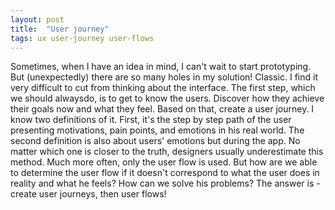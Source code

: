 ```yaml
---
layout: post
title:  "User journey"
tags: ux user-journey user-flows
---
```


Sometimes, when I have an idea in mind, I can't wait to start prototyping. But (unexpectedly) there are so many holes in my solution! Classic. I find it very difficult to cut from thinking about the interface. The first step, which we should alwaysdo, is to get to know the users. Discover how they achieve their goals now and what they feel.  Based on that, create a user journey. I know two definitions of it. First, it's the step by step path of the user presenting motivations, pain points, and emotions in his real world. The second definition is also about users' emotions but during the app. No matter which one is closer to the truth, designers usually underestimate this method. Much more often, only the user flow is used. But how are we able to determine the user flow if it doesn't correspond to what the user does in reality and what he feels? How can we solve his problems? The answer is - create user journeys, then user flows!
